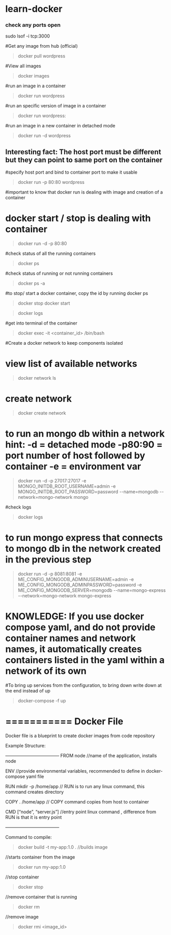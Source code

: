 # learn-docker


### check any ports open
sudo lsof -i tcp:3000


#Get any image from hub (official)
> docker pull wordpress

#View all images
> docker images

#run an image in a container
> docker run wordpress

#run an specific version of image in a container
> docker run wordpress:<version>


#run an image in a new container in detached mode 
> docker  run -d wordpress 

## Interesting fact: The host port must be different but they can point to same port on the container
#specify host port and bind to container port to make it usable
> docker run -p 80:80 wordpress


#important to know that docker run is dealing with image and creation of a container
# docker start / stop is dealing with container

> docker run -d -p 80:80 


#check status of all the running containers
> docker ps

#check status of running or not running containers
> docker ps -a


#to stop/ start a docker container, copy the id by running docker ps 
> docker stop <id>
> docker start <id>


> docker logs <app name>


#get into terminal of the container
>  docker exec -it <container_id> /bin/bash


#Create a docker network to keep components isolated

# view list of available networks
> docker network ls  

# create network 
> docker create network <network-name>

# to run an mongo db within a network hint: -d = detached mode -p80:90 = port number of host followed by container -e = environment var
> docker run -d -p 27017:27017 -e MONGO_INITDB_ROOT_USERNAME=admin -e MONGO_INITDB_ROOT_PASSWORD=password --name=mongodb --network=mongo-network mongo

#check logs 
> docker logs <container id>

# to run mongo express that connects to mongo db in the network created in the previous step
> docker run -d -p 8081:8081 -e ME_CONFIG_MONGODB_ADMINUSERNAME=admin -e ME_CONFIG_MONGODB_ADMINPASSWORD=password -e ME_CONFIG_MONGODB_SERVER=mongodb --name=mongo-express --network=mongo-network  mongo-express


# KNOWLEDGE: If you use docker compose yaml, and do not provide container names and network names, it automatically creates containers listed in the yaml within a network of its own

#To bring up services from the configuration, to bring down write down at the end instead of up
> docker-compose -f <yaml-file-name> up


===========
Docker File
=========== 

Docker file is a blueprint to create docker images from code repository

Example Structure:

————————————
FROM node   //name of the application, installs node

ENV  //provide environmental variables, recommended to define in docker-compose yaml file

RUN mkdir -p /home/app      // RUN is to run any linux command, this command creates directory

COPY . /home/app         // COPY command  copies from host to container 

CMD [“node”, “server.js”]    //entry point linux command , difference from RUN is that it is entry point 

————————————

Command to compile:
> docker build -t my-app:1.0 .   //builds image

//starts container from the image
> docker run my-app:1.0

//stop container
> docker stop <container id>

//remove container that is running
> docker rm <container-id>

//remove image
> docker rmi <image_id>

